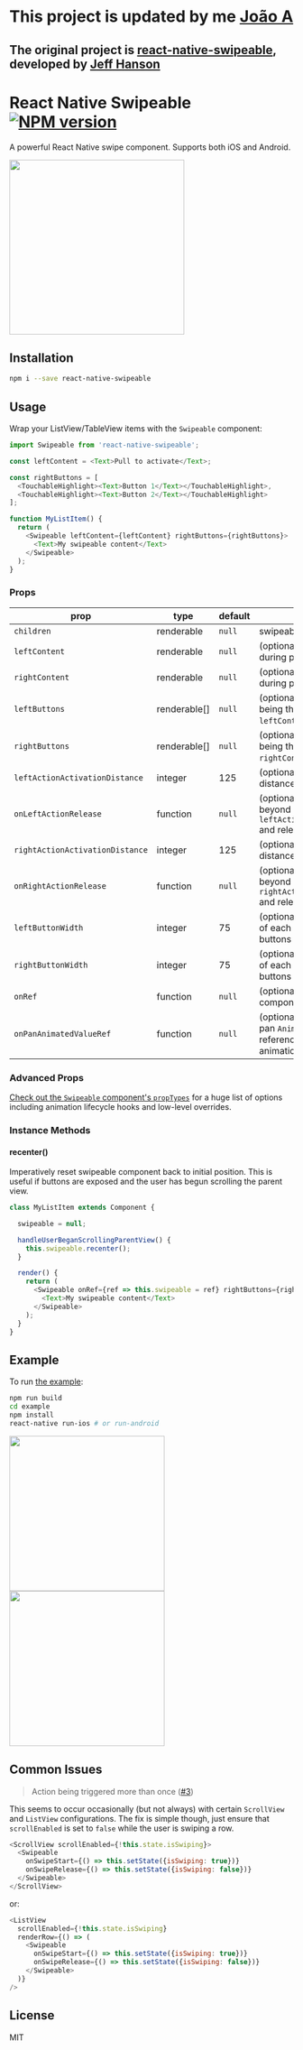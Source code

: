 # This project is updated by me [João A](https://github.com/jamaglian)
## The original project is [react-native-swipeable](https://github.com/jshanson7/react-native-swipeable/blob/master/src/index.js), developed by [Jeff Hanson](https://github.com/jshanson7/)
# React Native Swipeable [![NPM version][npm-image]][npm-url]

A powerful React Native swipe component.  Supports both iOS and Android.

<img src="https://raw.githubusercontent.com/jamaglian/react-native-swipeable-br/master/demo.gif" width="310">

## Installation

```sh
npm i --save react-native-swipeable
```

## Usage

Wrap your ListView/TableView items with the `Swipeable` component:

```javascript
import Swipeable from 'react-native-swipeable';

const leftContent = <Text>Pull to activate</Text>;

const rightButtons = [
  <TouchableHighlight><Text>Button 1</Text></TouchableHighlight>,
  <TouchableHighlight><Text>Button 2</Text></TouchableHighlight>
];

function MyListItem() {
  return (
    <Swipeable leftContent={leftContent} rightButtons={rightButtons}>
      <Text>My swipeable content</Text>
    </Swipeable>
  );
}
```

### Props

| prop                            | type         | default | description                                                                               |
|---------------------------------|--------------|---------|-------------------------------------------------------------------------------------------|
| `children`                      | renderable   | `null`  | swipeable content                                                                         |
| `leftContent`                   | renderable   | `null`  | (optional) left content visible during pull action                                        |
| `rightContent`                  | renderable   | `null`  | (optional) right content visible during pull action                                       |
| `leftButtons`                   | renderable[] | `null`  | (optional) array of buttons, first being the innermost; ignored if `leftContent` present  |
| `rightButtons`                  | renderable[] | `null`  | (optional) array of buttons, first being the innermost; ignored if `rightContent` present |
| `leftActionActivationDistance`  | integer      | 125     | (optional) minimum swipe distance to activate left action                                 |
| `onLeftActionRelease`           | function     | `null`  | (optional) user has swiped beyond `leftActionActivationDistance` and released             |
| `rightActionActivationDistance` | integer      | 125     | (optional) minimum swipe distance to activate right action                                |
| `onRightActionRelease`          | function     | `null`  | (optional) user has swiped beyond `rightActionActivationDistance` and released            |
| `leftButtonWidth`               | integer      | 75      | (optional) resting visible peek of each left button after buttons are swiped open         |
| `rightButtonWidth`              | integer      | 75      | (optional) resting visible peek of each right button after buttons are swiped open        |
| `onRef`                         | function     | `null`  | (optional) receive swipeable component instance reference                                 |
| `onPanAnimatedValueRef`         | function     | `null`  | (optional) receive swipeable pan `Animated.ValueXY` reference for upstream animations     |

### Advanced Props

[Check out the `Swipeable` component's `propTypes`](https://github.com/jamaglian/react-native-swipeable-br/blob/master/lib/index.js#L14) for a huge list of options including animation lifecycle hooks and low-level overrides.

### Instance Methods

#### recenter()

Imperatively reset swipeable component back to initial position.  This is useful if buttons are exposed and the user has begun scrolling the parent view.

```javascript
class MyListItem extends Component {

  swipeable = null;

  handleUserBeganScrollingParentView() {
    this.swipeable.recenter();
  }

  render() {
    return (
      <Swipeable onRef={ref => this.swipeable = ref} rightButtons={rightButtons}>
        <Text>My swipeable content</Text>
      </Swipeable>
    );
  }
}
```

## Example

To run [the example](https://github.com/jamaglian/react-native-swipeable-br/blob/master/example/swipeable-example.js):

```sh
npm run build
cd example
npm install
react-native run-ios # or run-android
```

<img src="https://raw.githubusercontent.com/jamaglian/react-native-swipeable-br/master/example/example.ios.gif" width="275"> <img src="https://raw.githubusercontent.com/jamaglian/react-native-swipeable-br/master/example/example.android.gif" width="275">

## Common Issues

> Action being triggered more than once ([#3](https://github.com/jamaglian/react-native-swipeable-br/issues/3))

This seems to occur occasionally (but not always) with certain `ScrollView` and `ListView` configurations.  The fix is simple though, just ensure that `scrollEnabled` is set to `false` while the user is swiping a row.

```js
<ScrollView scrollEnabled={!this.state.isSwiping}>
  <Swipeable
    onSwipeStart={() => this.setState({isSwiping: true})}
    onSwipeRelease={() => this.setState({isSwiping: false})}
  </Swipeable>
</ScrollView>
```
or:
```js
<ListView
  scrollEnabled={!this.state.isSwiping}
  renderRow={() => (
    <Swipeable
      onSwipeStart={() => this.setState({isSwiping: true})}
      onSwipeRelease={() => this.setState({isSwiping: false})}
    </Swipeable>
  )}
/>
```

## License

MIT

[npm-image]: https://badge.fury.io/js/react-native-swipeable.svg
[npm-url]: https://npmjs.org/package/react-native-swipeable
